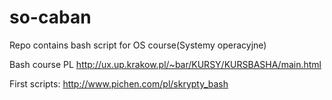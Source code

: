 # so-caban
Repo contains bash script for OS course(Systemy operacyjne) 

Bash course PL
http://ux.up.krakow.pl/~bar/KURSY/KURSBASHA/main.html

First scripts:
http://www.pichen.com/pl/skrypty_bash

